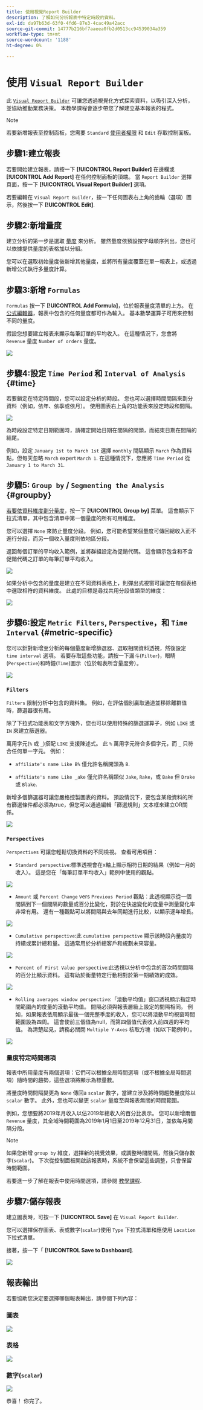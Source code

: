 ```yaml
---
title: 使用視覺Report Builder
description: 了解如何分析報表中特定時段的資料。
exl-id: da97b63d-63f0-4fd6-87e3-4cac49a42acc
source-git-commit: 14777b216bf7aaeea0fb2d0513cc94539034a359
workflow-type: tm+mt
source-wordcount: '1188'
ht-degree: 0%

---
```


# 使用 `Visual Report Builder`

此 [`Visual Report Builder`](../data-user/reports/ess-rpt-build-visual.md) 可讓您透過視覺化方式探索資料，以吸引深入分析，並協助推動業務決策。 本教學課程會逐步帶您了解建立基本報表的程式。

>[!NOTE]
>
>若要新增報表至控制面板，您需要 `Standard` [使用者權限](../administrator/user-management/user-management.md) 和 `Edit` 存取控制面板。

## 步驟1:建立報表

若要開始建立報表，請按一下 **[!UICONTROL Report Builder]** 在邊欄或 **[!UICONTROL Add Report]** 在任何控制面板的頂端。 當 `Report Builder` 選擇頁面，按一下 **[!UICONTROL Visual Report Builder]** 選項。

若要編輯在 `Visual Report Builder`，按一下任何圖表右上角的齒輪（選項）圖示，然後按一下 **[!UICONTROL Edit]**.

## 步驟2:新增量度

建立分析的第一步是選取 [量度](../data-user/reports/ess-manage-data-metrics.md) 來分析。 雖然量度依預設按字母順序列出，您也可以依據提供量度的表格加以分組。

您可以在選取初始量度後新增其他量度，並將所有量度覆蓋在單一報表上，或透過新增公式執行多量度計算。

## 步驟3:新增 `Formulas`

`Formulas` 按一下 **[!UICONTROL Add Formula]**，位於報表量度清單的上方。 在 [公式編輯器](../data-analyst/dev-reports/formulas-in-rpt-bldr.md)，報表中包含的任何量度都可作為輸入。 基本數學運算子可用來控制不同的量度。

假設您想要建立報表來顯示每筆訂單的平均收入。 在這種情況下，您會將 `Revenue` 量度 `Number of orders` 量度。

![](../assets/ave-rev-per-order.png)

## 步驟4:設定 `Time Period` 和 `Interval of Analysis` {#time}

若要鎖定在特定時間段，您可以設定分析的時段。 您也可以選擇時間間隔來劃分資料（例如，依年、依季或依月）。 使用圖表右上角的功能表來設定時段和間隔。

![](../assets/Time_Options_Report_Builder.png)

為時段設定特定日期範圍時，請確定開始日期在間隔的開頭，而結束日期在間隔的結尾。

例如，設定 `January 1st to March 1st` 選擇 `monthly` 間隔顯示 `March` 作為資料點，但每天忽略 `March` expert `March 1`. 在這種情況下，您應將 `Time Period` 從 `January 1 to March 31`.

## 步驟5: `Group by` / `Segmenting the Analysis` {#groupby}

[若要依資料維度劃分量度](../best-practices/segment-filter.md)，按一下 **[!UICONTROL Group by]** 菜單。 這會顯示下拉式清單，其中包含清單中第一個量度的所有可用維度。

您可以選擇 `None` 來防止量度分段。 例如，您可能希望某個量度可傳回總收入而不進行分段，而另一個收入量度則依地區分段。

返回每個訂單的平均收入範例，並將群組設定為促銷代碼。 這會顯示包含和不含促銷代碼之訂單的每筆訂單平均收入。

![](../assets/Group_By_Report_Builder.png)

如果分析中包含的量度是建立在不同資料表格上，則彈出式視窗可讓您在每個表格中選取相符的資料維度。 此處的目標是尋找共用分段值類型的維度：

![](../assets/Dimension_Editor.png)

## 步驟6:設定 `Metric Filters`, `Perspective`，和 `Time Interval` {#metric-specific}

您可以針對新增至分析的每個量度新增篩選器、選取相關資料透視，然後設定 `time interval` 選項。 若要存取這些功能，請按一下漏斗(`Filter`)，眼睛(`Perspective`)和時鐘(`Time`)圖示（位於報表所含量度旁）。

![](../assets/Filters_Perspective_Interval_Report_builder.png)

### `Filters`

`Filters` 限制分析中包含的資料集。 例如，在評估個別贏取通道並移除離群值時，篩選器很有用。

除了下拉式功能表和文字方塊外，您也可以使用特殊的篩選運算子，例如 `LIKE` 或 `IN` 來建立篩選器。

萬用字元(`%` 或 `_`)搭配 `LIKE` 支援陳述式。 此 `%` 萬用字元符合多個字元，而 `_` 只符合任何單一字元。 例如：

- `affiliate's name Like B%` 僅允許名稱開頭為 `B`.

- `affiliate's name Like _ake` 僅允許名稱類似 `Jake`, `Rake`，或 `Bake` 但 `Drake` 或 `Blake`.

新增多個篩選器可讓您嚴格控製圖表的資料。 預設情況下，要包含某段資料的所有篩選條件都必須為true，但您可以通過編輯「篩選規則」文本框來建立OR關係。

![](../assets/edit-filter-rules.png)

### `Perspectives`

`Perspectives` 可讓您輕鬆切換資料的不同檢視。 查看可用項目：

- `Standard perspective`:標準透視會在x軸上顯示相符日期的結果（例如一月的收入）。 這是您在「每筆訂單平均收入」範例中使用的觀點。

![](../assets/Standard.png)

- `Amount` 或 `Percent Change` vers `Previous Period` 觀點：此透視顯示從一個間隔到下一個間隔的數量或百分比變化，對於在快速變化的度量中測量變化率非常有用。 還有一種觀點可以將間隔與去年同期進行比較，以顯示逐年增長。

![](../assets/Amt_or_Percent_Change.png)

- `Cumulative perspective`:此 `cumulative perspective` 顯示該時段內量度的持續或累計總和量。 這通常用於分析總客戶和規劃未來容量。

![](../assets/Cumulative_Perspective.png)

- `Percent of First Value perspective`:此透視以分析中包含的首次時間間隔的百分比顯示資料。 這有助於衡量特定行動相對於第一期績效的成效。

![](../assets/Percent_of_First_Value.png)

- `Rolling averages window perspective`:「滾動平均值」窗口透視顯示指定時間範圍內的度量的滾動平均值。 間隔必須與報表層級上設定的間隔相同。 例如，如果報表依周顯示最後一個完整季度的收入，您可以將滾動平均視窗時間範圍設為四周。 這會使前三個值為null，而第四個值代表收入前四週的平均值。 為清楚起見，請務必關閉 `Multiple Y-Axes` 核取方塊（如以下範例中）。

![](../assets/rolling_avg_window.png)

### 量度特定時間選項

報表中所用量度有兩個選項：它們可以根據全局時間選項（或不根據全局時間選項）隨時間的趨勢，這些選項將顯示為標量數。

將量度時間間隔變更為 `None` 傳回a `scalar` 數字，當建立涉及將時間趨勢量度除以 `scalar` 數字。 此外，您也可以變更 `scalar` 量度至與報表無關的時間範圍。

例如，您想要將2019年月收入以佔2019年總收入的百分比表示。 您可以新增兩個 `Revenue` 量度，其全域時間範圍為2019年1月1日至2019年12月31日，並依每月間隔分段。

>[!NOTE]
>
>如果您新增 `group by` 維度，選擇新的視覺效果，或調整時間間隔，然後只儲存數字(`scalar`)。 下次從控制面板開啟該報表時，系統不會保留這些調整，只會保留時間範圍。

若要進一步了解在報表中使用時間選項，請參閱 [教學課程](../tutorials/time-options-visual-rpt-bldr.md).

## 步驟7:儲存報表

建立圖表時，可按一下 **[!UICONTROL Save]** 在 `Visual Report Builder`.

您可以選擇保存圖表、表或數字(`scalar`)使用 `Type` 下拉式清單和應使用 `Location` 下拉式清單。

接著，按一下「 **[!UICONTROL Save to Dashboard]**.

![](../assets/save-to-dashboard.png)

## 報表輸出

若要協助您決定要選擇哪個報表輸出，請參閱下列內容：

### 圖表

![](../assets/RB_Chart.png)

### 表格

![](../assets/RB_Table.png)

### 數字(`scalar`)

![](../assets/RB_Scalar.png)

恭喜！ 你完了。
